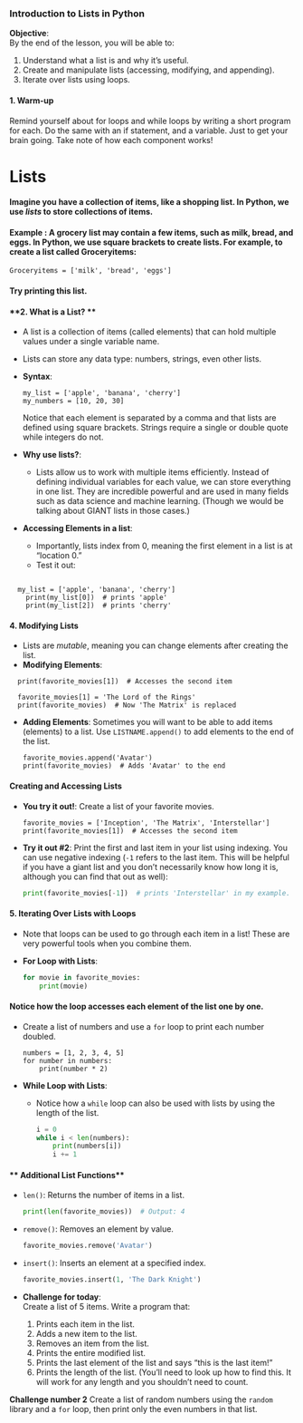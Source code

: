 
### **Introduction to Lists in Python**

**Objective**:  
By the end of the lesson, you will be able to:
1. Understand what a list is and why it’s useful.
2. Create and manipulate lists (accessing, modifying, and appending).
3. Iterate over lists using loops.

#### **1. Warm-up**
Remind yourself about for loops and while loops by writing a short program for each. Do the same with an if statement, and a variable. Just to get your brain going. Take note of how each component works! 
  
 # Lists
 #### Imagine you have a collection of items, like a shopping list. In Python, we use *lists* to store collections of items.

#### Example : A grocery list may contain a few items, such as milk, bread, and eggs. In Python, we use square brackets to create lists. For example, to create a list called Groceryitems:
```
Groceryitems = ['milk', 'bread', 'eggs']
```
#### Try printing this list. 
#### **2. What is a List? **
  - A list is a collection of items (called elements) that can hold multiple values under a single variable name.
  - Lists can store any data type: numbers, strings, even other lists.
- **Syntax**:
  ```
  my_list = ['apple', 'banana', 'cherry']
  my_numbers = [10, 20, 30]
  ```
  Notice that each element is separated by a comma and that lists are defined using square brackets. Strings require a single or double quote while integers do not. 
- **Why use lists?**:
  - Lists allow us to work with multiple items efficiently. Instead of defining individual variables for each value, we can store everything in one list. They are incredible powerful and are used in many fields such as data science and machine learning. (Though we would be talking about GIANT lists in those cases.) 
  
- **Accessing Elements in a list**:
  - Importantly,  lists index from 0, meaning the first element in a list is at “location 0.”
  - Test it out:
```
    
  my_list = ['apple', 'banana', 'cherry']
    print(my_list[0])  # prints 'apple'
    print(my_list[2])  # prints 'cherry'
  ```







#### **4. Modifying Lists**
- Lists are *mutable*, meaning you can change elements after creating the list.
- **Modifying Elements**:
``` favorite_movies = ['Inception', 'The Matrix', 'Interstellar']
  print(favorite_movies[1])  # Accesses the second item
```
```
  favorite_movies[1] = 'The Lord of the Rings'
  print(favorite_movies)  # Now 'The Matrix' is replaced
  ```

- **Adding Elements**:
  Sometimes you will want to be able to add items (elements) to a list. Use `LISTNAME.append()` to add elements to the end of the list.
  ```
  favorite_movies.append('Avatar')
  print(favorite_movies)  # Adds 'Avatar' to the end
  ```

#### **Creating and Accessing Lists**
- **You try it out!**: Create a list of your favorite movies.
  ```
  favorite_movies = ['Inception', 'The Matrix', 'Interstellar']
  print(favorite_movies[1])  # Accesses the second item
  ```



- **Try it out #2**: Print the first and last item in your list using indexing. You can use negative indexing (`-1` refers to the last item. This will be helpful if you have a giant list and you don’t necessarily know how long it is, although you can find that out as well):
  ```python
  print(favorite_movies[-1])  # prints 'Interstellar' in my example. 
  ```
#### **5. Iterating Over Lists with Loops**
- Note that loops can be used to go through each item in a list! These are very powerful tools when you combine them. 

- **For Loop with Lists**:
  ```python
  for movie in favorite_movies:
      print(movie)
  ```
#### Notice how the loop accesses each element of the list one by one.

  - Create a list of numbers and use a `for` loop to print each number doubled.
    ```
    numbers = [1, 2, 3, 4, 5]
    for number in numbers:
        print(number * 2)
    ```

- **While Loop with Lists**:
  - Notice how a `while` loop can also be used with lists by using the length of the list.
    ```python
    i = 0
    while i < len(numbers):
        print(numbers[i])
        i += 1
    ```

#### ** Additional List Functions** 
  - `len()`: Returns the number of items in a list.
    ```python
    print(len(favorite_movies))  # Output: 4
    ```
  - `remove()`: Removes an element by value.
    ```python
    favorite_movies.remove('Avatar')
    ```
  - `insert()`: Inserts an element at a specified index.
    ```python
    favorite_movies.insert(1, 'The Dark Knight')
    ```



- **Challenge for today**:  
  Create a list of 5 items. Write a program that:
  1. Prints each item in the list.
  2. Adds a new item to the list.
  3. Removes an item from the list.
  4. Prints the entire modified list.
  5. Prints the last element of the list and says “this is the last item!” 
  6. Prints the length of the list. (You’ll need to look up how to find this. It will work for any length and you shouldn’t need to count.
 
**Challenge number 2**
Create a list of random numbers using the `random` library and a `for` loop, then print only the even numbers in that list.

